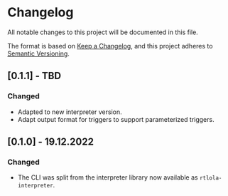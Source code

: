 # Changelog
All notable changes to this project will be documented in this file.

The format is based on [Keep a Changelog](https://keepachangelog.com/en/1.0.0/),
and this project adheres to [Semantic Versioning](https://semver.org/spec/v2.0.0.html).

## [0.1.1] - TBD

### Changed
- Adapted to new interpreter version.
- Adapt output format for triggers to support parameterized triggers.

## [0.1.0] - 19.12.2022

### Changed
- The CLI was split from the interpreter library now available as `rtlola-interpreter`.